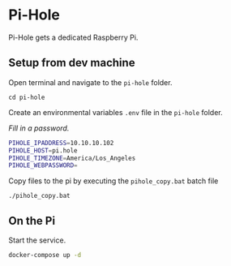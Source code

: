 # Pi-Hole

Pi-Hole gets a dedicated Raspberry Pi.


## Setup from dev machine

Open terminal and navigate to the `pi-hole` folder.

```
cd pi-hole
```

Create an environmental variables `.env` file in the `pi-hole` folder.

*Fill in a password.*

```bash
PIHOLE_IPADDRESS=10.10.10.102
PIHOLE_HOST=pi.hole
PIHOLE_TIMEZONE=America/Los_Angeles
PIHOLE_WEBPASSWORD=
```

Copy files to the pi by executing the `pihole_copy.bat` batch file

```
./pihole_copy.bat
```


## On the Pi

Start the service.

```bash
docker-compose up -d
```